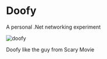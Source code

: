 Doofy
=====

A personal .Net networking experiment

![doofy](http://files-cdn.formspring.me/photos/20120626/n4fe969b07e83f.jpg)

Doofy like the guy from Scary Movie
